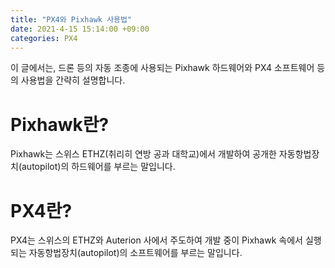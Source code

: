 ```yaml
---
title: "PX4와 Pixhawk 사용법"
date: 2021-4-15 15:14:00 +09:00
categories: PX4
---
```


이 글에서는, 드론 등의 자동 조종에 사용되는 Pixhawk 하드웨어와 PX4 소프트웨어 등의 사용법을 간략히 설명합니다.

# Pixhawk란?
Pixhawk는 스위스 ETHZ(취리히 연방 공과 대학교)에서 개발하여 공개한 자동항법장치(autopilot)의 하드웨어를 부르는 말입니다.

# PX4란?
PX4는 스위스의 ETHZ와 Auterion 사에서 주도하여 개발 중이 Pixhawk 속에서 실행되는 자동항법장치(autopilot)의 소프트웨어를 부르는 말입니다.

